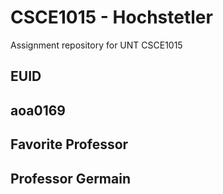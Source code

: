 # CSCE1015 - Hochstetler
Assignment repository for UNT CSCE1015
## EUID
## aoa0169

## Favorite Professor
## Professor Germain
